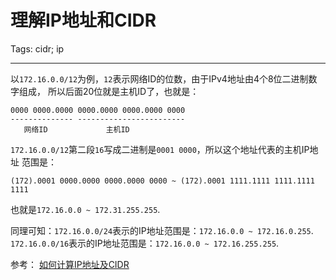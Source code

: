 # 理解IP地址和CIDR
Tags: cidr; ip

------

以`172.16.0.0/12`为例，`12`表示网络ID的位数，由于IPv4地址由4个8位二进制数字组成，
所以后面20位就是主机ID了，也就是：

```
0000 0000.0000 0000.0000 0000.0000 0000
-------------- ------------------------
   网络ID             主机ID
```

`172.16.0.0/12`第二段`16`写成二进制是`0001 0000`，所以这个地址代表的主机IP地址
范围是：

```
(172).0001 0000.0000 0000.0000 0000 ~ (172).0001 1111.1111 1111.1111 1111
```

也就是`172.16.0.0 ~ 172.31.255.255`.

同理可知：`172.16.0.0/24`表示的IP地址范围是：`172.16.0.0 ~ 172.16.0.255`.
`172.16.0.0/16`表示的IP地址范围是：`172.16.0.0 ~ 172.16.255.255`.

参考：
[如何计算IP地址及CIDR](https://my.oschina.net/lgscofield/blog/110949)
